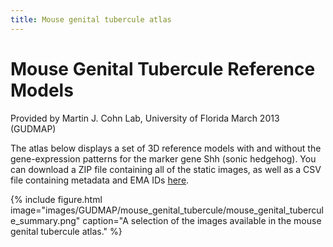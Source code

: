 ```yaml
---
title: Mouse genital tubercule atlas
---
```


# Mouse Genital Tubercule Reference Models

Provided by Martin J. Cohn Lab, University of Florida
March 2013 (GUDMAP)

The atlas below displays a set of 3D reference models with and without the gene-expression patterns for the marker gene Shh (sonic hedgehog). You can download a ZIP file containing all of the static images, as well as a CSV file containing metadata and EMA IDs [here](mouse_genital_tubercule_images.zip).
 
 {% 
    include figure.html 
    image="images/GUDMAP/mouse_genital_tubercule/mouse_genital_tubercule_summary.png"
    caption="A selection of the images available in the mouse genital tubercule atlas."
 %}
 